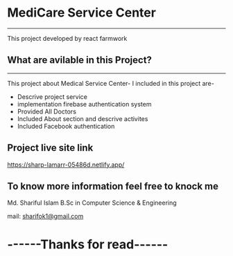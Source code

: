 # MediCare Service Center
------------------------------
This project developed  by react farmwork

## What are avilable in this Project?
-----------------------------------------
This project about Medical Service Center-
I included in this project are-

- Descrive project service
- implementation firebase authentication system
- Provided All Doctors 
- Included About section and descrive activites
- Included Facebook authentication

## Project live site link
 https://sharp-lamarr-05486d.netlify.app/


 ## To know more information feel free to knock me
 Md. Shariful Islam 
 B.Sc in Computer Science & Engineering
 
 mail: sharifok1@gmail.com
 # ------Thanks for read------
